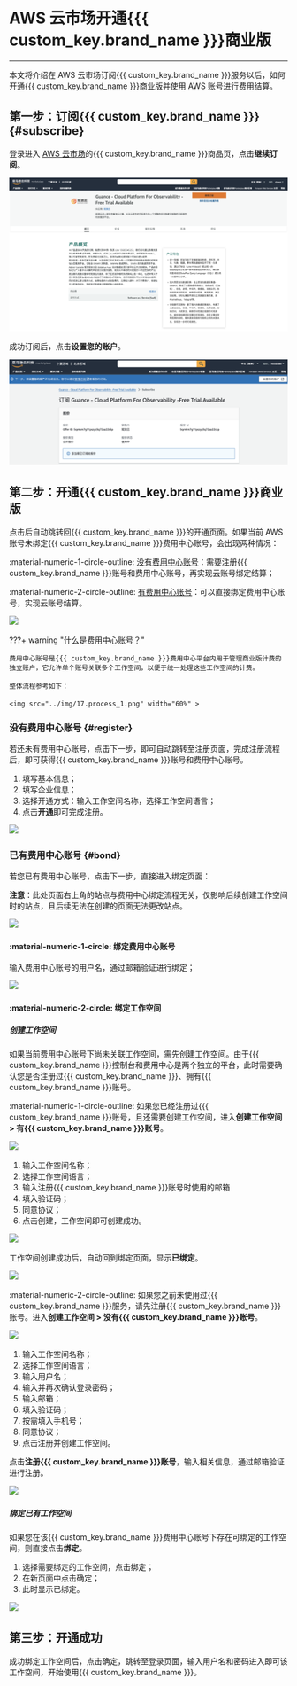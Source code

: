 # AWS 云市场开通{{{ custom_key.brand_name }}}商业版
---

本文将介绍在 AWS 云市场订阅{{{ custom_key.brand_name }}}服务以后，如何开通{{{ custom_key.brand_name }}}商业版并使用 AWS 账号进行费用结算。


## 第一步：订阅{{{ custom_key.brand_name }}} {#subscribe}

登录进入 [AWS 云市场](https://awsmarketplace.amazonaws.cn/marketplace/pp/prodview-duyx7ds3f3cq2)的{{{ custom_key.brand_name }}}商品页，点击**继续订阅**。

![](img/8.space_4.png)

成功订阅后，点击**设置您的账户**。

![](img/8.space_9.png)


## 第二步：开通{{{ custom_key.brand_name }}}商业版

点击后自动跳转回{{{ custom_key.brand_name }}}的开通页面。如果当前 AWS 账号未绑定{{{ custom_key.brand_name }}}费用中心账号，会出现两种情况：

:material-numeric-1-circle-outline: [没有费用中心账号](#register)：需要注册{{{ custom_key.brand_name }}}账号和费用中心账号，再实现云账号绑定结算；

:material-numeric-2-circle-outline: [有费用中心账号](#bond)：可以直接绑定费用中心账号，实现云账号结算。

![](img/10.aliyun_market_2.png)

???+ warning "什么是费用中心账号？"

    费用中心账号是{{{ custom_key.brand_name }}}费用中心平台内用于管理商业版计费的独立账户，它允许单个账号关联多个工作空间，以便于统一处理这些工作空间的计费。

    整体流程参考如下：

    <img src="../img/17.process_1.png" width="60%" >

### 没有费用中心账号 {#register}

若还未有费用中心账号，点击下一步，即可自动跳转至注册页面，完成注册流程后，即可获得{{{ custom_key.brand_name }}}账号和费用中心账号。

1. 填写基本信息；
2. 填写企业信息；
3. 选择开通方式：输入工作空间名称，选择工作空间语言；
4. 点击**开通**即可完成注册。

![](img/aws.png)

### 已有费用中心账号 {#bond}

若您已有费用中心账号，点击下一步，直接进入绑定页面：

**注意**：此处页面右上角的站点与费用中心绑定流程无关，仅影响后续创建工作空间时的站点，且后续无法在创建的页面无法更改站点。

![](img/aws-1.png)


#### :material-numeric-1-circle: 绑定费用中心账号

输入费用中心账号的用户名，通过邮箱验证进行绑定；

![](img/aws-2.png)

#### :material-numeric-2-circle: 绑定工作空间

##### 创建工作空间

如果当前费用中心账号下尚未关联工作空间，需先创建工作空间。由于{{{ custom_key.brand_name }}}控制台和费用中心是两个独立的平台，此时需要确认您是否注册过{{{ custom_key.brand_name }}}、拥有{{{ custom_key.brand_name }}}账号。

:material-numeric-1-circle-outline: 如果您已经注册过{{{ custom_key.brand_name }}}账号，且还需要创建工作空间，进入**创建工作空间 > 有{{{ custom_key.brand_name }}}账号**。

![](img/1-1-commercial-aliyun.png)

1. 输入工作空间名称；
2. 选择工作空间语言；
3. 输入注册{{{ custom_key.brand_name }}}账号时使用的邮箱
4. 填入验证码；
5. 同意协议；
6. 点击创建，工作空间即可创建成功。

![](img/10.aws_create_space.png)

工作空间创建成功后，自动回到绑定页面，显示**已绑定**。

![](img/15.aws_market_10.png)


:material-numeric-2-circle-outline: 如果您之前未使用过{{{ custom_key.brand_name }}}服务，请先注册{{{ custom_key.brand_name }}}账号。进入**创建工作空间 > 没有{{{ custom_key.brand_name }}}账号**。

![](img/1-2-commercial-aliyun.png)

1. 输入工作空间名称；
2. 选择工作空间语言；
3. 输入用户名；
4. 输入并再次确认登录密码；
3. 输入邮箱；
4. 填入验证码；
5. 按需填入手机号；
6. 同意协议；
7. 点击注册并创建工作空间。

点击**注册{{{ custom_key.brand_name }}}账号**，输入相关信息，通过邮箱验证进行注册。


![](img/10.aws_register.png)



##### 绑定已有工作空间

如果您在该{{{ custom_key.brand_name }}}费用中心账号下存在可绑定的工作空间，则直接点击**绑定**。

1. 选择需要绑定的工作空间，点击绑定；
2. 在新页面中点击确定；
3. 此时显示已绑定。

![](img/15.aws_market_register_11.png)


## 第三步：开通成功

成功绑定工作空间后，点击确定，跳转至登录页面，输入用户名和密码进入即可该工作空间，开始使用{{{ custom_key.brand_name }}}。

<!--
跳转至**绑定{{{ custom_key.brand_name }}}工作空间**页面，提示已绑定。

![](img/15.aws_market_register_14.png)

点击**确认**，显示开通成功。

![](img/15.aws_market_register_15.png)

您可以在 [{{{ custom_key.brand_name }}}费用中心](https://boss.guance.com/#/signin)，**工作空间管理**查看已开通的结算方式。

![](img/15.aws_market_register_16.png)




<!--
### 注册{{{ custom_key.brand_name }}}商业版

若还未有{{{ custom_key.brand_name }}}账号，可以点击**立即注册{{{ custom_key.brand_name }}}商业版**，进入账号注册流程。

=== "第一步：基本信息"

    在**基本信息**页面，选择 “中国区2（宁夏）” 或者 “海外区1（俄勒冈）”站点、输入注册信息，点击**下一步**。

    ![](img/15.aws_market_register_1.png)

=== "第二步：企业信息"

    在**企业信息**页面，输入相关信息，点击**注册**。

    ![](img/15.aws_market_register_3.png)

=== "第三步：选择开通方式"

    在**选择开通方式**，填写**工作空间名称**，选择**工作空间语言**，点击**确定**即可完成注册。

    **注意**：工作空间是{{{ custom_key.brand_name }}}数据洞察的协作空间，工作空间语言选项会影响工作空间内事件、告警、短信等模板。若选择英文，上述对应模板将默认使用英文模板，一旦创建，此工作空间的模版语言不可修改，请谨慎选择。
    
    ![](img/15.aws_market_register_5.png)

=== "第四步：开通成功"

    成功选择开通方式后，将会提示成功开通{{{ custom_key.brand_name }}}商业版。
    
    **注意**：开通成功后，绑定的工作空间所产生的费用将直接从购买该商品的 AWS 账户中进行结算。

    ![](img/15.aws_market_register_7.png)

    您可以使用刚才注册的账号登录到 [{{{ custom_key.brand_name }}}费用中心](https://boss.guance.com/#/signin)，在**工作空间管理**查看已开通的结算方式。

    ![](img/15.aws_market_register_10.png)

### 绑定{{{ custom_key.brand_name }}}工作空间

若已经有{{{ custom_key.brand_name }}}账号，可以点击**已有费用中心账号，去绑定**，提示**如何快速绑定AWS账号结算**。

![](img/15.aws_market_2.png)

点击**知道了**，开始绑定{{{ custom_key.brand_name }}}工作空间，在绑定工作空间之前需要先绑定{{{ custom_key.brand_name }}}的费用中心账号。

#### 绑定{{{ custom_key.brand_name }}}费用中心账号

- 站点：支持选择后续创建工作空间的站点；
- 用户名：若您已经有{{{ custom_key.brand_name }}}费用中心账号，可直接输入{{{ custom_key.brand_name }}}费用中心账号**用户名**，通过邮箱验证进行绑定；
- 注册：若您还未有{{{ custom_key.brand_name }}}费用中心账号，可先进行注册。

![](img/10.market_aws_1.png)


#### 绑定工作空间

=== "绑定已有工作空间"

    如果您在该{{{ custom_key.brand_name }}}费用中心账号下存在可绑定的工作空间，则直接点击**绑定**。

    ![](img/15.aws_market_register_11.png)

    在弹出的确认对话框，点击**确认**.

    ![](img/15.aws_market_register_13.png)
    
    跳转至**绑定{{{ custom_key.brand_name }}}工作空间**页面，提示已绑定。

    ![](img/15.aws_market_register_14.png)

    点击**确认**，显示开通成功。

    ![](img/15.aws_market_register_15.png)

    您可以在 [{{{ custom_key.brand_name }}}费用中心](https://boss.guance.com/#/signin)，**工作空间管理**查看已开通的结算方式。

    ![](img/15.aws_market_register_16.png)


=== "创建工作空间"

    如果您已经注册过{{{ custom_key.brand_name }}}账号，但还未创建工作空间，请先点击**创建工作空间**。

    ![](img/1-1-commercial-aliyun.png)

    输入工作空间名称、选择工作空间语言、输入注册{{{ custom_key.brand_name }}}账号时使用的邮箱，通过邮箱验证进行创建。

    **注意**：工作空间是{{{ custom_key.brand_name }}}数据洞察的协作空间，工作空间语言选项会影响工作空间内事件、告警、短信等模板。若选择英文，上述对应模板将默认使用英文模板，一旦创建，此工作空间的模版语言不可修改，请谨慎选择。

    ![](img/10.aws_create_space.png)

    工作空间创建成功后，自动跳转至**绑定{{{ custom_key.brand_name }}}工作空间**页面

    ![](img/15.aws_market_10.png)

    点击**确认**，跳转至**成功绑定以下{{{ custom_key.brand_name }}}工作空间**页面。

    ![](img/15.aws_market_11.png)

=== "注册{{{ custom_key.brand_name }}}账号"

    如果您之前未使用过{{{ custom_key.brand_name }}}服务，请先注册{{{ custom_key.brand_name }}}账号并创建工作空间。

    ![](img/1-2-commercial-aliyun.png)

    点击**注册{{{ custom_key.brand_name }}}账号**，输入相关信息，通过邮箱验证进行注册。

    **注意**：工作空间是{{{ custom_key.brand_name }}}数据洞察的协作空间，工作空间语言选项会影响工作空间内事件、告警、短信等模板。若选择英文，上述对应模板将默认使用英文模板，一旦创建，此工作空间的模版语言不可修改，请谨慎选择。

    ![](img/10.aws_register.png)

## 开始使用{{{ custom_key.brand_name }}}

注册完成后，可观看{{{ custom_key.brand_name }}}介绍小视频，或者您可以点击**从安装 DataKit 开始**即可安装配置第一个 DataKit。

![](img/1-free-start-1109.png)


-->